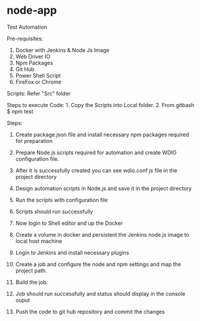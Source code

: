 # node-app

Test Automation

Pre-requisites: 
1.	Docker with Jenkins & Node Js Image
2.	Web Driver IO
3.	Npm Packages
4.	Git Hub 
5.	Power Shell Script
6. FireFox or Chrome 

Scripts: Refer "Src" folder

Steps to execute Code: 1. Copy the Scripts into Local folder.
                       2. From gitbash $ npm test

Steps:
1.	Create package.json file and install necessary npm packages required for preparation 
2.	Prepare Node.js scripts required for automation and create WDIO configuration file.
 

3.	After it is successfully created you can see wdio.conf js file in the project directory
 
4.	Design automation scripts in Node.js and save it in the project directory
5.	Run the scripts with configuration file
6.	Scripts should run successfully
 

7.	Now login to Shell editor and up the Docker
 
8.	Create a volume in docker and persistent the Jenkins node.js image to local host machine
 
9.	Login to Jenkins and install necessary plugins
10.	Create a job and configure the node and npm settings and map the project path.
11.	Build the job.
12.	Job should run successfully and status should display in the console ouput
13.	Push the code to git hub repository and commit the changes


 


